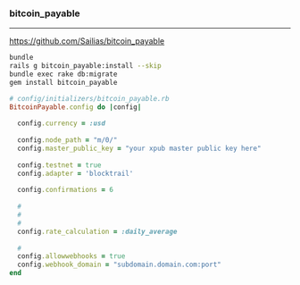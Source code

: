 ### bitcoin_payable
---
https://github.com/Sailias/bitcoin_payable

```sh
bundle
rails g bitcoin_payable:install --skip
bundle exec rake db:migrate
gem install bitcoin_payable
```

```rb
# config/initializers/bitcoin_payable.rb
BitcoinPayable.config do |config|
  
  config.currency = :usd
  
  config.node_path = "m/0/"
  config.master_public_key = "your xpub master public key here"
  
  config.testnet = true
  config.adapter = 'blocktrail'
  
  config.confirmations = 6
  
  #
  #
  #
  config.rate_calculation = :daily_average
  
  #
  config.allowwebhooks = true
  config.webhook_domain = "subdomain.domain.com:port"
end



```

```
```


